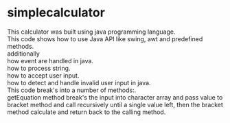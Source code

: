 # simplecalculator
 This calculator was built using java programming language.  
This code shows  how to use Java API like swing, awt and  predefined methods.  
additionally   
how event are handled in java.  
how to process string.  
how to accept user input.  
how to detect and handle invalid user input  in java.  
This code break's into a number of methods:.  
getEquation method  break's the input into character array and  pass value to bracket method and call recursively until a single value left, then the bracket method calculate and return back to the calling method.
